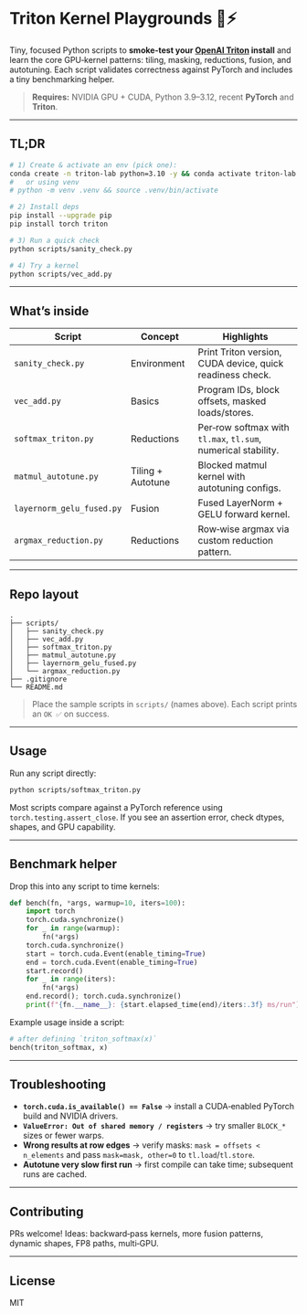 # Triton Kernel Playgrounds 🧪⚡

Tiny, focused Python scripts to **smoke‑test your [OpenAI Triton](https://github.com/openai/triton) install** and learn the core GPU‑kernel patterns: tiling, masking, reductions, fusion, and autotuning. Each script validates correctness against PyTorch and includes a tiny benchmarking helper.

> **Requires:** NVIDIA GPU + CUDA, Python 3.9–3.12, recent **PyTorch** and **Triton**.

---

## TL;DR

```bash
# 1) Create & activate an env (pick one):
conda create -n triton-lab python=3.10 -y && conda activate triton-lab
#   or using venv
# python -m venv .venv && source .venv/bin/activate

# 2) Install deps
pip install --upgrade pip
pip install torch triton

# 3) Run a quick check
python scripts/sanity_check.py

# 4) Try a kernel
python scripts/vec_add.py
```

---

## What’s inside

| Script                    | Concept           | Highlights                                                    |
| ------------------------- | ----------------- | ------------------------------------------------------------- |
| `sanity_check.py`         | Environment       | Print Triton version, CUDA device, quick readiness check.     |
| `vec_add.py`              | Basics            | Program IDs, block offsets, masked loads/stores.              |
| `softmax_triton.py`       | Reductions        | Per‑row softmax with `tl.max`, `tl.sum`, numerical stability. |
| `matmul_autotune.py`      | Tiling + Autotune | Blocked matmul kernel with autotuning configs.                |
| `layernorm_gelu_fused.py` | Fusion            | Fused LayerNorm + GELU forward kernel.                        |
| `argmax_reduction.py`     | Reductions        | Row‑wise argmax via custom reduction pattern.                 |

---

## Repo layout

```text
.
├── scripts/
│   ├── sanity_check.py
│   ├── vec_add.py
│   ├── softmax_triton.py
│   ├── matmul_autotune.py
│   ├── layernorm_gelu_fused.py
│   └── argmax_reduction.py
├── .gitignore
└── README.md
```

> Place the sample scripts in `scripts/` (names above). Each script prints an `OK ✅` on success.

---

## Usage

Run any script directly:

```bash
python scripts/softmax_triton.py
```

Most scripts compare against a PyTorch reference using `torch.testing.assert_close`. If you see an assertion error, check dtypes, shapes, and GPU capability.

---

## Benchmark helper

Drop this into any script to time kernels:

```python
def bench(fn, *args, warmup=10, iters=100):
    import torch
    torch.cuda.synchronize()
    for _ in range(warmup):
        fn(*args)
    torch.cuda.synchronize()
    start = torch.cuda.Event(enable_timing=True)
    end = torch.cuda.Event(enable_timing=True)
    start.record()
    for _ in range(iters):
        fn(*args)
    end.record(); torch.cuda.synchronize()
    print(f"{fn.__name__}: {start.elapsed_time(end)/iters:.3f} ms/run")
```

Example usage inside a script:

```python
# after defining `triton_softmax(x)`
bench(triton_softmax, x)
```

---

## Troubleshooting

* **`torch.cuda.is_available() == False`** → install a CUDA‑enabled PyTorch build and NVIDIA drivers.
* **`ValueError: Out of shared memory / registers`** → try smaller `BLOCK_*` sizes or fewer warps.
* **Wrong results at row edges** → verify masks: `mask = offsets < n_elements` and pass `mask=mask, other=0` to `tl.load`/`tl.store`.
* **Autotune very slow first run** → first compile can take time; subsequent runs are cached.

---

## Contributing

PRs welcome! Ideas: backward‑pass kernels, more fusion patterns, dynamic shapes, FP8 paths, multi‑GPU.

---

## License

MIT
